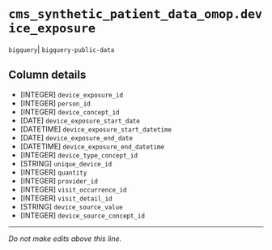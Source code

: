# `cms_synthetic_patient_data_omop.device_exposure`
`bigquery`| `bigquery-public-data`

## Column details
* [INTEGER]   `device_exposure_id`
* [INTEGER]   `person_id`
* [INTEGER]   `device_concept_id`
* [DATE]      `device_exposure_start_date`
* [DATETIME]  `device_exposure_start_datetime`
* [DATE]      `device_exposure_end_date`
* [DATETIME]  `device_exposure_end_datetime`
* [INTEGER]   `device_type_concept_id`
* [STRING]    `unique_device_id`
* [INTEGER]   `quantity`
* [INTEGER]   `provider_id`
* [INTEGER]   `visit_occurrence_id`
* [INTEGER]   `visit_detail_id`
* [STRING]    `device_source_value`
* [INTEGER]   `device_source_concept_id`

-------------------------------------------------------------------------------
*Do not make edits above this line.*
